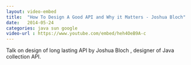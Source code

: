 ```yaml
---
layout: video-embed
title:  "How To Design A Good API and Why it Matters - Joshua Bloch"
date:   2014-05-24 
categories: java sun google
video-url : https://www.youtube.com/embed/heh4OeB9A-c
---
```

Talk on design of long lasting API by Joshua Bloch , designer of Java collection API.